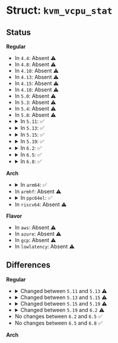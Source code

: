 # Struct: <code>kvm_vcpu_stat</code>

## Status
<b>Regular</b>
<ul>
<li>
In <code>4.4</code>: Absent ⚠️
</li>
<li>
In <code>4.8</code>: Absent ⚠️
</li>
<li>
In <code>4.10</code>: Absent ⚠️
</li>
<li>
In <code>4.13</code>: Absent ⚠️
</li>
<li>
In <code>4.15</code>: Absent ⚠️
</li>
<li>
In <code>4.18</code>: Absent ⚠️
</li>
<li>
In <code>5.0</code>: Absent ⚠️
</li>
<li>
In <code>5.3</code>: Absent ⚠️
</li>
<li>
In <code>5.4</code>: Absent ⚠️
</li>
<li>
In <code>5.8</code>: Absent ⚠️
</li>
<li>
<details>
<summary>In <code>5.11</code>: ✅</summary>

```c
struct kvm_vcpu_stat {
    u64 pf_fixed;
    u64 pf_guest;
    u64 tlb_flush;
    u64 invlpg;
    u64 exits;
    u64 io_exits;
    u64 mmio_exits;
    u64 signal_exits;
    u64 irq_window_exits;
    u64 nmi_window_exits;
    u64 l1d_flush;
    u64 halt_exits;
    u64 halt_successful_poll;
    u64 halt_attempted_poll;
    u64 halt_poll_invalid;
    u64 halt_wakeup;
    u64 request_irq_exits;
    u64 irq_exits;
    u64 host_state_reload;
    u64 fpu_reload;
    u64 insn_emulation;
    u64 insn_emulation_fail;
    u64 hypercalls;
    u64 irq_injections;
    u64 nmi_injections;
    u64 req_event;
    u64 halt_poll_success_ns;
    u64 halt_poll_fail_ns;
};
```
</details>
</li>
<li>
<details>
<summary>In <code>5.13</code>: ✅</summary>

```c
struct kvm_vcpu_stat {
    u64 pf_fixed;
    u64 pf_guest;
    u64 tlb_flush;
    u64 invlpg;
    u64 exits;
    u64 io_exits;
    u64 mmio_exits;
    u64 signal_exits;
    u64 irq_window_exits;
    u64 nmi_window_exits;
    u64 l1d_flush;
    u64 halt_exits;
    u64 halt_successful_poll;
    u64 halt_attempted_poll;
    u64 halt_poll_invalid;
    u64 halt_wakeup;
    u64 request_irq_exits;
    u64 irq_exits;
    u64 host_state_reload;
    u64 fpu_reload;
    u64 insn_emulation;
    u64 insn_emulation_fail;
    u64 hypercalls;
    u64 irq_injections;
    u64 nmi_injections;
    u64 req_event;
    u64 halt_poll_success_ns;
    u64 halt_poll_fail_ns;
    u64 nested_run;
    u64 directed_yield_attempted;
    u64 directed_yield_successful;
};
```
</details>
</li>
<li>
<details>
<summary>In <code>5.15</code>: ✅</summary>

```c
struct kvm_vcpu_stat {
    struct kvm_vcpu_stat_generic generic;
    u64 pf_fixed;
    u64 pf_guest;
    u64 tlb_flush;
    u64 invlpg;
    u64 exits;
    u64 io_exits;
    u64 mmio_exits;
    u64 signal_exits;
    u64 irq_window_exits;
    u64 nmi_window_exits;
    u64 l1d_flush;
    u64 halt_exits;
    u64 request_irq_exits;
    u64 irq_exits;
    u64 host_state_reload;
    u64 fpu_reload;
    u64 insn_emulation;
    u64 insn_emulation_fail;
    u64 hypercalls;
    u64 irq_injections;
    u64 nmi_injections;
    u64 req_event;
    u64 nested_run;
    u64 directed_yield_attempted;
    u64 directed_yield_successful;
    u64 guest_mode;
};
```
</details>
</li>
<li>
<details>
<summary>In <code>5.19</code>: ✅</summary>

```c
struct kvm_vcpu_stat {
    struct kvm_vcpu_stat_generic generic;
    u64 pf_taken;
    u64 pf_fixed;
    u64 pf_emulate;
    u64 pf_spurious;
    u64 pf_fast;
    u64 pf_mmio_spte_created;
    u64 pf_guest;
    u64 tlb_flush;
    u64 invlpg;
    u64 exits;
    u64 io_exits;
    u64 mmio_exits;
    u64 signal_exits;
    u64 irq_window_exits;
    u64 nmi_window_exits;
    u64 l1d_flush;
    u64 halt_exits;
    u64 request_irq_exits;
    u64 irq_exits;
    u64 host_state_reload;
    u64 fpu_reload;
    u64 insn_emulation;
    u64 insn_emulation_fail;
    u64 hypercalls;
    u64 irq_injections;
    u64 nmi_injections;
    u64 req_event;
    u64 nested_run;
    u64 directed_yield_attempted;
    u64 directed_yield_successful;
    u64 preemption_reported;
    u64 preemption_other;
    u64 guest_mode;
};
```
</details>
</li>
<li>
<details>
<summary>In <code>6.2</code>: ✅</summary>

```c
struct kvm_vcpu_stat {
    struct kvm_vcpu_stat_generic generic;
    u64 pf_taken;
    u64 pf_fixed;
    u64 pf_emulate;
    u64 pf_spurious;
    u64 pf_fast;
    u64 pf_mmio_spte_created;
    u64 pf_guest;
    u64 tlb_flush;
    u64 invlpg;
    u64 exits;
    u64 io_exits;
    u64 mmio_exits;
    u64 signal_exits;
    u64 irq_window_exits;
    u64 nmi_window_exits;
    u64 l1d_flush;
    u64 halt_exits;
    u64 request_irq_exits;
    u64 irq_exits;
    u64 host_state_reload;
    u64 fpu_reload;
    u64 insn_emulation;
    u64 insn_emulation_fail;
    u64 hypercalls;
    u64 irq_injections;
    u64 nmi_injections;
    u64 req_event;
    u64 nested_run;
    u64 directed_yield_attempted;
    u64 directed_yield_successful;
    u64 preemption_reported;
    u64 preemption_other;
    u64 guest_mode;
    u64 notify_window_exits;
};
```
</details>
</li>
<li>
<details>
<summary>In <code>6.5</code>: ✅</summary>

```c
struct kvm_vcpu_stat {
    struct kvm_vcpu_stat_generic generic;
    u64 pf_taken;
    u64 pf_fixed;
    u64 pf_emulate;
    u64 pf_spurious;
    u64 pf_fast;
    u64 pf_mmio_spte_created;
    u64 pf_guest;
    u64 tlb_flush;
    u64 invlpg;
    u64 exits;
    u64 io_exits;
    u64 mmio_exits;
    u64 signal_exits;
    u64 irq_window_exits;
    u64 nmi_window_exits;
    u64 l1d_flush;
    u64 halt_exits;
    u64 request_irq_exits;
    u64 irq_exits;
    u64 host_state_reload;
    u64 fpu_reload;
    u64 insn_emulation;
    u64 insn_emulation_fail;
    u64 hypercalls;
    u64 irq_injections;
    u64 nmi_injections;
    u64 req_event;
    u64 nested_run;
    u64 directed_yield_attempted;
    u64 directed_yield_successful;
    u64 preemption_reported;
    u64 preemption_other;
    u64 guest_mode;
    u64 notify_window_exits;
};
```
</details>
</li>
<li>
<details>
<summary>In <code>6.8</code>: ✅</summary>

```c
struct kvm_vcpu_stat {
    struct kvm_vcpu_stat_generic generic;
    u64 pf_taken;
    u64 pf_fixed;
    u64 pf_emulate;
    u64 pf_spurious;
    u64 pf_fast;
    u64 pf_mmio_spte_created;
    u64 pf_guest;
    u64 tlb_flush;
    u64 invlpg;
    u64 exits;
    u64 io_exits;
    u64 mmio_exits;
    u64 signal_exits;
    u64 irq_window_exits;
    u64 nmi_window_exits;
    u64 l1d_flush;
    u64 halt_exits;
    u64 request_irq_exits;
    u64 irq_exits;
    u64 host_state_reload;
    u64 fpu_reload;
    u64 insn_emulation;
    u64 insn_emulation_fail;
    u64 hypercalls;
    u64 irq_injections;
    u64 nmi_injections;
    u64 req_event;
    u64 nested_run;
    u64 directed_yield_attempted;
    u64 directed_yield_successful;
    u64 preemption_reported;
    u64 preemption_other;
    u64 guest_mode;
    u64 notify_window_exits;
};
```
</details>
</li>
</ul>
<b>Arch</b>
<ul>
<li>
<details>
<summary>In <code>arm64</code>: ✅</summary>

```c
struct kvm_vcpu_stat {
    u64 halt_successful_poll;
    u64 halt_attempted_poll;
    u64 halt_poll_invalid;
    u64 halt_wakeup;
    u64 hvc_exit_stat;
    u64 wfe_exit_stat;
    u64 wfi_exit_stat;
    u64 mmio_exit_user;
    u64 mmio_exit_kernel;
    u64 exits;
};
```
</details>
</li>
<li>
In <code>armhf</code>: Absent ⚠️
</li>
<li>
<details>
<summary>In <code>ppc64el</code>: ✅</summary>

```c
struct kvm_vcpu_stat {
    u64 sum_exits;
    u64 mmio_exits;
    u64 signal_exits;
    u64 light_exits;
    u64 itlb_real_miss_exits;
    u64 itlb_virt_miss_exits;
    u64 dtlb_real_miss_exits;
    u64 dtlb_virt_miss_exits;
    u64 syscall_exits;
    u64 isi_exits;
    u64 dsi_exits;
    u64 emulated_inst_exits;
    u64 dec_exits;
    u64 ext_intr_exits;
    u64 halt_poll_success_ns;
    u64 halt_poll_fail_ns;
    u64 halt_wait_ns;
    u64 halt_successful_poll;
    u64 halt_attempted_poll;
    u64 halt_successful_wait;
    u64 halt_poll_invalid;
    u64 halt_wakeup;
    u64 dbell_exits;
    u64 gdbell_exits;
    u64 ld;
    u64 st;
    u64 pf_storage;
    u64 pf_instruc;
    u64 sp_storage;
    u64 sp_instruc;
    u64 queue_intr;
    u64 ld_slow;
    u64 st_slow;
    u64 pthru_all;
    u64 pthru_host;
    u64 pthru_bad_aff;
};
```
</details>
</li>
<li>
In <code>riscv64</code>: Absent ⚠️
</li>
</ul>
<b>Flavor</b>
<ul>
<li>
In <code>aws</code>: Absent ⚠️
</li>
<li>
In <code>azure</code>: Absent ⚠️
</li>
<li>
In <code>gcp</code>: Absent ⚠️
</li>
<li>
In <code>lowlatency</code>: Absent ⚠️
</li>
</ul>

## Differences
<b>Regular</b>
<ul>
<li>
<details>
<summary>Changed between <code>5.11</code> and <code>5.13</code> ⚠️</summary>
<ul>
<li>
<b>Field added. </b>
<code>u64 nested_run</code>
</li>
<li>
<b>Field added. </b>
<code>u64 directed_yield_attempted</code>
</li>
<li>
<b>Field added. </b>
<code>u64 directed_yield_successful</code>
</li>
</ul>
</details>
</li>
<li>
<details>
<summary>Changed between <code>5.13</code> and <code>5.15</code> ⚠️</summary>
<ul>
<li>
<b>Field added. </b>
<code>struct kvm_vcpu_stat_generic generic</code>
</li>
<li>
<b>Field added. </b>
<code>u64 guest_mode</code>
</li>
<li>
<b>Field removed. </b>
<code>u64 halt_successful_poll</code>
</li>
<li>
<b>Field removed. </b>
<code>u64 halt_attempted_poll</code>
</li>
<li>
<b>Field removed. </b>
<code>u64 halt_poll_invalid</code>
</li>
<li>
<b>Field removed. </b>
<code>u64 halt_wakeup</code>
</li>
<li>
<b>Field removed. </b>
<code>u64 halt_poll_success_ns</code>
</li>
<li>
<b>Field removed. </b>
<code>u64 halt_poll_fail_ns</code>
</li>
</ul>
</details>
</li>
<li>
<details>
<summary>Changed between <code>5.15</code> and <code>5.19</code> ⚠️</summary>
<ul>
<li>
<b>Field added. </b>
<code>u64 pf_taken</code>
</li>
<li>
<b>Field added. </b>
<code>u64 pf_emulate</code>
</li>
<li>
<b>Field added. </b>
<code>u64 pf_spurious</code>
</li>
<li>
<b>Field added. </b>
<code>u64 pf_fast</code>
</li>
<li>
<b>Field added. </b>
<code>u64 pf_mmio_spte_created</code>
</li>
<li>
<b>Field added. </b>
<code>u64 preemption_reported</code>
</li>
<li>
<b>Field added. </b>
<code>u64 preemption_other</code>
</li>
</ul>
</details>
</li>
<li>
<details>
<summary>Changed between <code>5.19</code> and <code>6.2</code> ⚠️</summary>
<ul>
<li>
<b>Field added. </b>
<code>u64 notify_window_exits</code>
</li>
</ul>
</details>
</li>
<li>
No changes between <code>6.2</code> and <code>6.5</code> ✅
</li>
<li>
No changes between <code>6.5</code> and <code>6.8</code> ✅
</li>
</ul>
<b>Arch</b>
<ul>
</ul>
